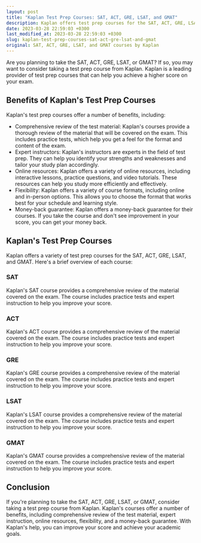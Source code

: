 ```yaml
---
layout: post
title: "Kaplan Test Prep Courses: SAT, ACT, GRE, LSAT, and GMAT"
description: Kaplan offers test prep courses for the SAT, ACT, GRE, LSAT, and GMAT. Learn about the benefits of Kaplan's courses and how they can help you achieve a higher score on your exam.
date: 2023-03-28 22:59:03 +0300
last_modified_at: 2023-03-28 22:59:03 +0300
slug: kaplan-test-prep-courses-sat-act-gre-lsat-and-gmat
original: SAT, ACT, GRE, LSAT, and GMAT courses by Kaplan
---
```


Are you planning to take the SAT, ACT, GRE, LSAT, or GMAT? If so, you may want to consider taking a test prep course from Kaplan. Kaplan is a leading provider of test prep courses that can help you achieve a higher score on your exam.

## Benefits of Kaplan's Test Prep Courses

Kaplan's test prep courses offer a number of benefits, including:

- Comprehensive review of the test material: Kaplan's courses provide a thorough review of the material that will be covered on the exam. This includes practice tests, which help you get a feel for the format and content of the exam.
- Expert instructors: Kaplan's instructors are experts in the field of test prep. They can help you identify your strengths and weaknesses and tailor your study plan accordingly.
- Online resources: Kaplan offers a variety of online resources, including interactive lessons, practice questions, and video tutorials. These resources can help you study more efficiently and effectively.
- Flexibility: Kaplan offers a variety of course formats, including online and in-person options. This allows you to choose the format that works best for your schedule and learning style.
- Money-back guarantee: Kaplan offers a money-back guarantee for their courses. If you take the course and don't see improvement in your score, you can get your money back.

## Kaplan's Test Prep Courses

Kaplan offers a variety of test prep courses for the SAT, ACT, GRE, LSAT, and GMAT. Here's a brief overview of each course:

### SAT
Kaplan's SAT course provides a comprehensive review of the material covered on the exam. The course includes practice tests and expert instruction to help you improve your score.

### ACT
Kaplan's ACT course provides a comprehensive review of the material covered on the exam. The course includes practice tests and expert instruction to help you improve your score.

### GRE
Kaplan's GRE course provides a comprehensive review of the material covered on the exam. The course includes practice tests and expert instruction to help you improve your score.

### LSAT
Kaplan's LSAT course provides a comprehensive review of the material covered on the exam. The course includes practice tests and expert instruction to help you improve your score.

### GMAT
Kaplan's GMAT course provides a comprehensive review of the material covered on the exam. The course includes practice tests and expert instruction to help you improve your score.

## Conclusion

If you're planning to take the SAT, ACT, GRE, LSAT, or GMAT, consider taking a test prep course from Kaplan. Kaplan's courses offer a number of benefits, including comprehensive review of the test material, expert instruction, online resources, flexibility, and a money-back guarantee. With Kaplan's help, you can improve your score and achieve your academic goals.